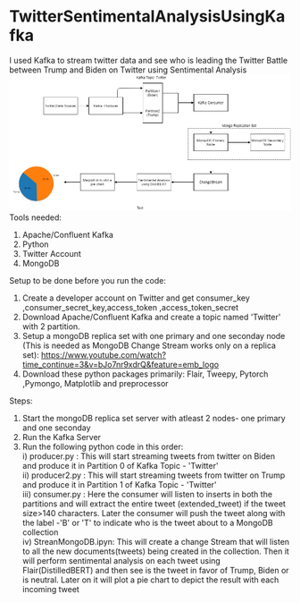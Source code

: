 # TwitterSentimentalAnalysisUsingKafka
I used Kafka to stream twitter data and see who is leading the Twitter Battle between Trump and Biden on Twitter using Sentimental Analysis
![Alt text](flowchart.png?raw=true "flowchart")
Tools needed:
  1) Apache/Confluent Kafka
  2) Python
  3) Twitter Account
  4) MongoDB

Setup to be done before you run the code:
  1) Create a developer account on Twitter and get consumer_key ,consumer_secret_key,access_token ,access_token_secret
  2) Download Apache/Confluent Kafka and create a topic named 'Twitter' with 2 partition.
  3) Setup a mongoDB replica set with one primary and one seconday node (This is needed as MongoDB Change Stream works only on a replica set): https://www.youtube.com/watch?time_continue=3&v=bJo7nr9xdrQ&feature=emb_logo
  4) Download these python packages primarily: Flair, Tweepy, Pytorch ,Pymongo, Matplotlib and preprocessor

Steps:
1) Start the mongoDB replica set server with atleast 2 nodes- one primary and one seconday
2) Run the Kafka Server
3) Run the following python code in this order:<br />
  i) producer.py : This will start streaming tweets from twitter on Biden and produce it in Partition 0 of Kafka Topic - 'Twitter'<br />
  ii) producer2.py : This will start streaming tweets from twitter on Trump and produce it in Partition 1 of Kafka Topic - 'Twitter'<br />
  iii) consumer.py : Here the consumer will listen to inserts in both the partitions and will extract the entire tweet (extended_tweet) if the tweet size>140 characters. Later the consumer will push the tweet  along with the label -'B' or 'T' to indicate who is the tweet about to a MongoDB collection<br />
  iv) StreanMongoDB.ipyn: This will create a change Stream that will listen to all the new documents(tweets) being created in the collection. Then it will perform sentimental analysis on each tweet using Flair(DistilledBERT) and then see is the tweet in favor of Trump, Biden or is neutral. Later on it will plot a pie chart to depict the result with each incoming tweet<br />
